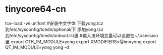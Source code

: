 # tinycore64-cn

tce-load -wi unifont #安装中文字体
下载yong.tcz到/etc/sysconfig/tcedir/optional/下
添加yong.tcz到/etc/sysconfig/tcedir/onboot.lst里
#输入法环境变量可以设置在~/.xsession里
export GTK_IM_MODULE=yong
export XMODIFIERS=@im=yong
export QT_IM_MODULE=yong
yong -d
